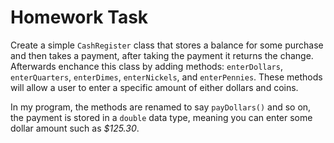 # Homework Task

Create a simple `CashRegister` class that stores a balance for some purchase and then takes a payment, after taking the payment it returns the change. Afterwards enchance this class by adding methods: `enterDollars`, `enterQuarters`, `enterDimes`, `enterNickels`, and `enterPennies`. These methods will allow a user to enter a specific amount of either dollars and coins.  

In my program, the methods are renamed to say `payDollars()` and so on, the payment is stored in a `double` data type, meaning you can enter some dollar amount such as *$125.30*.
